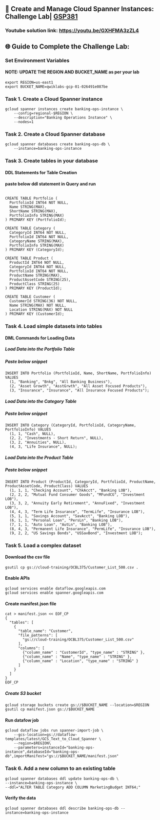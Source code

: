 ## 🚀 Create and Manage Cloud Spanner Instances: Challenge Lab| [GSP381](https://www.cloudskillsboost.google/catalog_lab/5731)

### Youtube solution link: https://youtu.be/GXHFMA3zZL4 ###

## 🌐 **Guide to Complete the Challenge Lab:**

### Set Environment Variables ###
#### NOTE: UPDATE THE REGION AND BUCKET_NAME as per your lab #####
```
export REGION=us-east1  
export BUCKET_NAME=qwiklabs-gcp-01-026491e087be
```
### Task 1. Create a Cloud Spanner instance ###
```
gcloud spanner instances create banking-ops-instance \
    --config=regional-$REGION \
    --description="Banking Operations Instance" \
    --nodes=1
```
### Task 2. Create a Cloud Spanner database ###
```
gcloud spanner databases create banking-ops-db \
    --instance=banking-ops-instance
```

### Task 3. Create tables in your database ###
#### DDL Statements for Table Creation ####

#### paste below ddl statement in Query and run ####
```

CREATE TABLE Portfolio (
  PortfolioId INT64 NOT NULL,
  Name STRING(MAX),
  ShortName STRING(MAX),
  PortfolioInfo STRING(MAX)
) PRIMARY KEY (PortfolioId);

CREATE TABLE Category (
  CategoryId INT64 NOT NULL,
  PortfolioId INT64 NOT NULL,
  CategoryName STRING(MAX),
  PortfolioInfo STRING(MAX)
) PRIMARY KEY (CategoryId);

CREATE TABLE Product (
  ProductId INT64 NOT NULL,
  CategoryId INT64 NOT NULL,
  PortfolioId INT64 NOT NULL,
  ProductName STRING(MAX),
  ProductAssetCode STRING(25),
  ProductClass STRING(25)
) PRIMARY KEY (ProductId);

CREATE TABLE Customer (
  CustomerId STRING(36) NOT NULL,
  Name STRING(MAX) NOT NULL,
  Location STRING(MAX) NOT NULL
) PRIMARY KEY (CustomerId);
```
### Task 4. Load simple datasets into tables ###

#### DML Commands for Loading Data ####
##### Load Data into the Portfolio Table #####

##### Paste below snippet  #####
```
INSERT INTO Portfolio (PortfolioId, Name, ShortName, PortfolioInfo) VALUES
  (1, "Banking", "Bnkg", "All Banking Business"),
  (2, "Asset Growth", "AsstGrwth", "All Asset Focused Products"),
  (3, "Insurance", "Insurance", "All Insurance Focused Products");
```
##### Load Data into the Category Table #####
##### Paste below snippet #####
```
INSERT INTO Category (CategoryId, PortfolioId, CategoryName, PortfolioInfo) VALUES
  (1, 1, "Cash", NULL),
  (2, 2, "Investments - Short Return", NULL),
  (3, 2, "Annuities", NULL),
  (4, 3, "Life Insurance", NULL);
```
##### Load Data into the Product Table #####
##### Paste below snippet #####
```
INSERT INTO Product (ProductId, CategoryId, PortfolioId, ProductName, ProductAssetCode, ProductClass) VALUES
  (1, 1, 1, "Checking Account", "ChkAcct", "Banking LOB"),
  (2, 2, 2, "Mutual Fund Consumer Goods", "MFundCG", "Investment LOB"),
  (3, 3, 2, "Annuity Early Retirement", "AnnuFixed", "Investment LOB"),
  (4, 4, 3, "Term Life Insurance", "TermLife", "Insurance LOB"),
  (5, 1, 1, "Savings Account", "SavAcct", "Banking LOB"),
  (6, 1, 1, "Personal Loan", "PersLn", "Banking LOB"),
  (7, 1, 1, "Auto Loan", "AutLn", "Banking LOB"),
  (8, 4, 3, "Permanent Life Insurance", "PermLife", "Insurance LOB"),
  (9, 2, 2, "US Savings Bonds", "USSavBond", "Investment LOB");
```

### Task 5. Load a complex dataset ###
#### Download the csv file ####
```
gsutil cp gs://cloud-training/OCBL375/Customer_List_500.csv .
```
#### Enable APIs ####
```
gcloud services enable dataflow.googleapis.com
gcloud services enable spanner.googleapis.com
```
#### Create manifest.json file ####
```
cat > manifest.json << EOF_CP
{
  "tables": [
    {
      "table_name": "Customer",
      "file_patterns": [
        "gs://cloud-training/OCBL375/Customer_List_500.csv"
      ],
      "columns": [
        {"column_name" : "CustomerId", "type_name" : "STRING" },
        {"column_name" : "Name", "type_name" : "STRING" },
        {"column_name" : "Location", "type_name" : "STRING" }
      ]
    }
  ]
}
EOF_CP
```
##### Create S3 bucket #####
```
gcloud storage buckets create gs://$BUCKET_NAME --location=$REGION
gsutil cp manifest.json gs://$BUCKET_NAME

```
#### Run datafow job ####
```
gcloud dataflow jobs run spanner-import-job \
    --gcs-location=gs://dataflow-templates/latest/GCS_Text_to_Cloud_Spanner \
    --region=$REGION\
    --parameters=instanceId="banking-ops-instance",databaseId="banking-ops-db",importManifest="gs://$BUCKET_NAME/manifest.json"
```

### Task 6. Add a new column to an existing table ###
```
gcloud spanner databases ddl update banking-ops-db \
--instance=banking-ops-instance \
--ddl="ALTER TABLE Category ADD COLUMN MarketingBudget INT64;"

```
#### Verify the data ####
```
gcloud spanner databases ddl describe banking-ops-db --instance=banking-ops-instance
```
